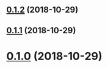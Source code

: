 <a name="0.1.2"></a>
## [0.1.2](https://github.com/LCGroupIT/angular-router-meta/compare/v0.1.1...v0.1.2) (2018-10-29)



<a name="0.1.1"></a>
## [0.1.1](https://github.com/LCGroupIT/angular-router-meta/compare/v0.1.0...v0.1.1) (2018-10-29)



<a name="0.1.0"></a>
# [0.1.0](https://github.com/LCGroupIT/angular-router-meta/compare/v1.0.1...v0.1.0) (2018-10-29)





